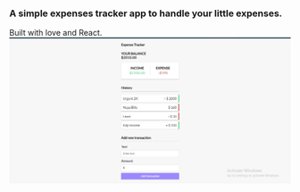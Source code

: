 ### A simple expenses tracker app to handle your little expenses.
Built with love and React.
![alt text](public/exp_tracker.PNG?raw=true "Expense Tracker")